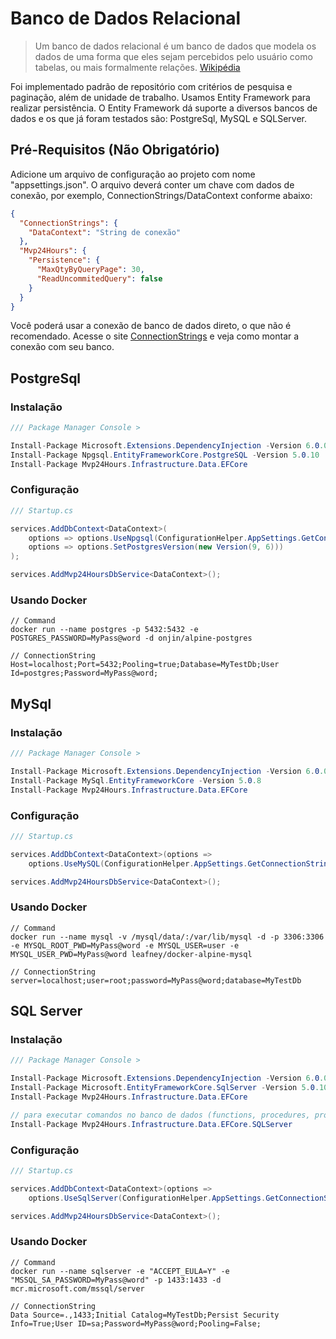 # Banco de Dados Relacional
>Um banco de dados relacional é um banco de dados que modela os dados de uma forma que eles sejam percebidos pelo usuário como tabelas, ou mais formalmente relações. [Wikipédia](https://pt.wikipedia.org/wiki/Banco_de_dados_relacional)

Foi implementado padrão de repositório com critérios de pesquisa e paginação, além de unidade de trabalho. Usamos Entity Framework para realizar persistência. O Entity Framework dá suporte a diversos bancos de dados e os que já foram testados são: PostgreSql, MySQL e SQLServer.

## Pré-Requisitos (Não Obrigatório)
Adicione um arquivo de configuração ao projeto com nome "appsettings.json". O arquivo deverá conter um chave com dados de conexão, por exemplo, ConnectionStrings/DataContext conforme abaixo:
```json
{
  "ConnectionStrings": {
    "DataContext": "String de conexão"
  },
  "Mvp24Hours": {
    "Persistence": {
      "MaxQtyByQueryPage": 30,
      "ReadUncommitedQuery": false
    }
  }
}
```
Você poderá usar a conexão de banco de dados direto, o que não é recomendado. Acesse o site [ConnectionStrings](https://www.connectionstrings.com/) e veja como montar a conexão com seu banco.

## PostgreSql
### Instalação
```csharp
/// Package Manager Console >

Install-Package Microsoft.Extensions.DependencyInjection -Version 6.0.0
Install-Package Npgsql.EntityFrameworkCore.PostgreSQL -Version 5.0.10
Install-Package Mvp24Hours.Infrastructure.Data.EFCore
```
### Configuração
```csharp
/// Startup.cs

services.AddDbContext<DataContext>(
    options => options.UseNpgsql(ConfigurationHelper.AppSettings.GetConnectionString("DataContext"),
    options => options.SetPostgresVersion(new Version(9, 6)))
);

services.AddMvp24HoursDbService<DataContext>();

```
### Usando Docker
```
// Command
docker run --name postgres -p 5432:5432 -e POSTGRES_PASSWORD=MyPass@word -d onjin/alpine-postgres

// ConnectionString
Host=localhost;Port=5432;Pooling=true;Database=MyTestDb;User Id=postgres;Password=MyPass@word;

```

## MySql
### Instalação
```csharp
/// Package Manager Console >

Install-Package Microsoft.Extensions.DependencyInjection -Version 6.0.0
Install-Package MySql.EntityFrameworkCore -Version 5.0.8
Install-Package Mvp24Hours.Infrastructure.Data.EFCore
```
### Configuração
```csharp
/// Startup.cs

services.AddDbContext<DataContext>(options =>
    options.UseMySQL(ConfigurationHelper.AppSettings.GetConnectionString("DataContext")));

services.AddMvp24HoursDbService<DataContext>();

```
### Usando Docker
```
// Command
docker run --name mysql -v /mysql/data/:/var/lib/mysql -d -p 3306:3306 -e MYSQL_ROOT_PWD=MyPass@word -e MYSQL_USER=user -e MYSQL_USER_PWD=MyPass@word leafney/docker-alpine-mysql

// ConnectionString
server=localhost;user=root;password=MyPass@word;database=MyTestDb

```

## SQL Server
### Instalação
```csharp
/// Package Manager Console >

Install-Package Microsoft.Extensions.DependencyInjection -Version 6.0.0
Install-Package Microsoft.EntityFrameworkCore.SqlServer -Version 5.0.10
Install-Package Mvp24Hours.Infrastructure.Data.EFCore

// para executar comandos no banco de dados (functions, procedures, projeções)
Install-Package Mvp24Hours.Infrastructure.Data.EFCore.SQLServer
```
### Configuração
```csharp
/// Startup.cs

services.AddDbContext<DataContext>(options =>
    options.UseSqlServer(ConfigurationHelper.AppSettings.GetConnectionString("DataContext")));

services.AddMvp24HoursDbService<DataContext>();

```
### Usando Docker
```
// Command
docker run --name sqlserver -e "ACCEPT_EULA=Y" -e "MSSQL_SA_PASSWORD=MyPass@word" -p 1433:1433 -d mcr.microsoft.com/mssql/server

// ConnectionString
Data Source=.,1433;Initial Catalog=MyTestDb;Persist Security Info=True;User ID=sa;Password=MyPass@word;Pooling=False;

```